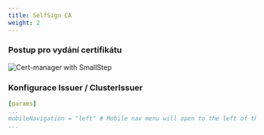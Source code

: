 ```yaml
---
title: SelfSign CA
weight: 2
---
```


### Postup pro vydání certifikátu

![Cert-manager with SmallStep](../../../images/acme-for-kubernetes/cert-manager-with-selfsigned-ca.png "Cert-manager with SmallStep")

### Konfigurace Issuer / ClusterIssuer

```yaml
[params]
...
mobileNavigation = "left" # Mobile nav menu will open to the left of the screen.
...
```

